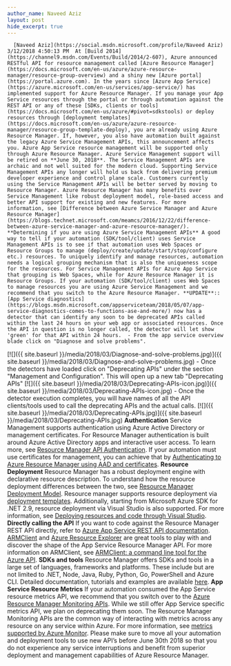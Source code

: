 ```yaml
---
author_name: Naveed Aziz
layout: post
hide_excerpt: true
---
```

      [Naveed Aziz](https://social.msdn.microsoft.com/profile/Naveed Aziz)  3/12/2018 4:50:13 PM  At [Build 2014](https://channel9.msdn.com/Events/Build/2014/2-607), Azure announced RESTful API for resource management called [Azure Resource Manager](https://docs.microsoft.com/en-us/azure/azure-resource-manager/resource-group-overview) and a shiny new [Azure portal](https://portal.azure.com). In the years since [Azure App Service](https://azure.microsoft.com/en-us/services/app-service/) has implemented support for Azure Resource Manager. If you manage your App Service resources through the portal or through automation against the REST API or any of these [SDKs, clients or tools](https://docs.microsoft.com/en-us/azure/#pivot=sdkstools) or deploy resources through [deployment templates](https://docs.microsoft.com/en-us/azure/azure-resource-manager/resource-group-template-deploy), you are already using Azure Resource Manager. If, however, you also have automation built against the legacy Azure Service Management APIs, this announcement affects you. Azure App Service resource management will be supported only through Azure Resource Manager. Azure Service Management support will be retired on **June 30, 2018**. The Service Management APIs are archaic and not well suited for the modern cloud. Supporting Service Management APIs any longer will hold us back from delivering premium developer experience and control plane scale. Customers currently using the Service Management APIs will be better served by moving to Resource Manager. Azure Resource Manager has many benefits over Service Management like robust deployment model, role-based access and better API support for existing and new features. For more information, see [Difference between Azure Service Manager and Azure Resource Manager](https://blogs.technet.microsoft.com/meamcs/2016/12/22/difference-between-azure-service-manager-and-azure-resource-manager/). **Determining if you are using Azure Service Management APIs** A good way to tell if your automation (SDK/tool/client) uses Service Management APIs is to see if that automation uses Web Spaces or Resource Groups to manage (deploy/create/update/start/stop/configure etc.) resources. To uniquely identify and manage resources, automation needs a logical grouping mechanism that is also the uniqueness scope for the resources. For Service Management APIs for Azure App Service that grouping is Web Spaces, while for Azure Resource Manager it is Resource Groups. If your automation (SDK/tool/client) uses Web Spaces to manage resources you are using Azure Service Management and we recommend that you switch to the Azure Resource Manager. **UPDATE**:: [App Service diagnostics](https://blogs.msdn.microsoft.com/appserviceteam/2018/05/07/app-service-diagnostics-comes-to-functions-ase-and-more/) now has a detector that can identify any soon to be deprecated APIs called within the last 24 hours on your web app or associated resources. Once the API in question is no longer called, the detector will let show 'green' for that API within 24 hours.  - From the app service overview blade click on "Diagnose and solve problems".
  [![]({{ site.baseurl }}/media/2018/03/Diagnose-and-solve-problems.jpg)]({{ site.baseurl }}/media/2018/03/Diagnose-and-solve-problems.jpg)  - Once the detectors have loaded click on "Deprecating APIs" under the section "Management and Configuration". This will open up a new tab "Deprecating APIs"
  [![]({{ site.baseurl }}/media/2018/03/Deprecating-APIs-icon.jpg)]({{ site.baseurl }}/media/2018/03/Deprecating-APIs-icon.jpg)  - Once the detector execution completes, you will have names of all the API clients/tools used to call the deprecating APIs and the actual calls.
  [![]({{ site.baseurl }}/media/2018/03/Deprecating-APIs.jpg)]({{ site.baseurl }}/media/2018/03/Deprecating-APIs.jpg) **Authentication** Service Management supports authentication using Azure Active Directory or management certificates. For Resource Manager authentication is built around Azure Active Directory apps and interactive user access. To learn more, see [Resource Manager API Authentication](https://docs.microsoft.com/en-us/azure/azure-resource-manager/resource-manager-api-authentication). If your automation must use certificates for management, you can achieve that by [Authenticating to Azure Resource Manager using AAD and certificates](https://blogs.msdn.microsoft.com/tomholl/2015/06/18/authenticating-to-azure-resource-manager-using-aad-and-certificates/). **Resource Deployment** Resource Manager has a robust deployment engine with declarative resource description. To understand how the resource deployment differences between the two, see [Resource Manager Deployment Model](https://docs.microsoft.com/en-us/azure/azure-resource-manager/resource-manager-deployment-model). Resource manager supports resource deployment via [deployment templates](https://docs.microsoft.com/en-us/azure/azure-resource-manager/resource-manager-create-first-template). Additionally, starting from Microsoft Azure SDK for .NET 2.9, resource deployment via Visual Studio is also supported. For more information, see [Deploying resources and code through Visual Studio](http://vs-azure-tools-resource-groups-deployment-projects-create-deploy). **Directly calling the API** If you want to code against the Resource Manager REST API directly, refer to [Azure App Service REST API documentation](https://docs.microsoft.com/en-us/rest/api/appservice/). [ARMClient](https://github.com/projectkudu/ARMClient) and [Azure Resource Explorer](https://resources.azure.com/) are great tools to play with and discover the shape of the App Service Resource Manager API. For more information on ARMClient, see [ARMClient: a command line tool for the Azure API](http://blog.davidebbo.com/2015/01/azure-resource-manager-client.html). **SDKs and tools** Resource Manager offers SDKs and tools in a large set of languages, frameworks and platforms. These include but are not limited to .NET, Node, Java, Ruby, Python, Go, PowerShell and Azure CLI. Detailed documentation, tutorials and examples are available [here](https://docs.microsoft.com/en-us/azure/#pivot=sdkstools). **App Service Resource Metrics** If your automation consumed the App Service resource metrics API, we recommend that you switch over to the [Azure Resource Manager Monitoring APIs](https://docs.microsoft.com/en-us/azure/monitoring-and-diagnostics/monitoring-overview-metrics). While we still offer App Service specific metrics API, we plan on deprecating them soon. The Resource Manager Monitoring APIs are the common way of interacting with metrics across any resource on any service within Azure. For more information, see [metrics supported by Azure Monitor](https://docs.microsoft.com/en-us/azure/monitoring-and-diagnostics/monitoring-supported-metrics). Please make sure to move all your automation and deployment tools to use new API’s before June 30th 2018 so that you do not experience any service interruptions and benefit from superior deployment and management capabilities of Azure Resource Manager.      